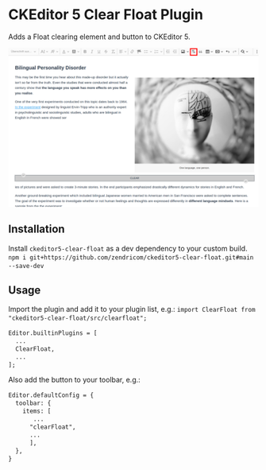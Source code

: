 # CKEditor 5 Clear Float Plugin

Adds a Float clearing element and button to CKEditor 5.

![preview](./preview.png "Preview")

## Installation

Install `ckeditor5-clear-float` as a dev dependency to your custom build.  
`npm i git+https://github.com/zendricom/ckeditor5-clear-float.git#main --save-dev`

## Usage

Import the plugin and add it to your plugin list, e.g.:
`import ClearFloat from "ckeditor5-clear-float/src/clearfloat";`

    Editor.builtinPlugins = [
      ...
      ClearFloat,
      ...
    ];

Also add the button to your toolbar, e.g.:

    Editor.defaultConfig = {
      toolbar: {
        items: [
           ...
          "clearFloat",
          ...
          ],
      },
    }
